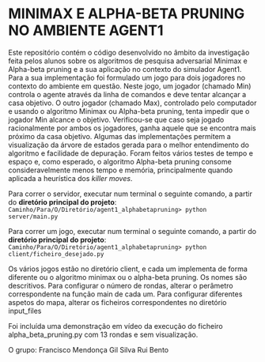 # MINIMAX E ALPHA-BETA PRUNING NO AMBIENTE AGENT1

Este repositório contém o código desenvolvido no âmbito da investigação feita pelos alunos sobre os algoritmos de pesquisa adversarial Minimax e Alpha-beta pruning e a sua aplicação no contexto do simulador Agent1. Para a sua implementação foi formulado um jogo para dois jogadores no contexto do ambiente em questão. Neste jogo, um jogador (chamado Min) controla o agente através da linha de comandos e deve tentar alcançar a casa objetivo. O outro jogador (chamado Max), controlado pelo computador e usando o algoritmo Minimax ou Alpha-beta pruning, tenta impedir que o jogador Min alcance o objetivo. Verificou-se que caso seja jogado racionalmente por ambos os jogadores, ganha aquele que se encontra mais próximo da casa objetivo. Algumas das implementações permitem a visualização da árvore de estados gerada para o melhor entendimento do algoritmo e facilidade de depuração. Foram feitos vários testes de tempo e espaço e, como esperado, o algoritmo Alpha-beta pruning consome consideravelmente menos tempo e memória, principalmente quando aplicada a heurística dos *killer moves*.


Para correr o servidor, executar num terminal o seguinte comando, a partir do **diretório principal do projeto**: 
`Caminho/Para/O/Diretório/agent1_alphabetapruning> python server/main.py`

Para correr um jogo, executar num terminal o seguinte comando, a partir do **diretório principal do projeto**: 
`Caminho/Para/O/Diretório/agent1_alphabetapruning> python client/ficheiro_desejado.py`

Os vários jogos estão no diretório client, e cada um implementa de forma diferente ou o algoritmo minimax ou o alpha-beta pruning. Os nomes são descritivos. 
Para configurar o número de rondas, alterar o perâmetro correspondente na função main de cada um. 
Para configurar diferentes aspetos do mapa, alterar os ficheiros correspondentes no diretório input_files 


Foi incluída uma demonstração em vídeo da execução do ficheiro alpha_beta_pruning.py com 13 rondas e sem visualização. 

O grupo: 
Francisco Mendonça 
Gil Silva 
Rui Bento 
